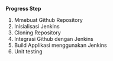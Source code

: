 **Progress Step**
1. Mmebuat Github Repository
2. Inisialisasi Jenkins
3. Cloning Repository
4. Integrasi Github dengan Jenkins
5. Build Applikasi menggunakan Jenkins
6. Unit testing 
